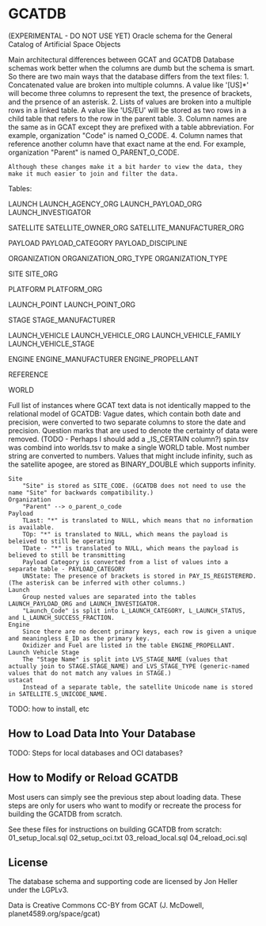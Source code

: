 GCATDB
======================================

(EXPERIMENTAL - DO NOT USE YET) Oracle schema for the General Catalog of Artificial Space Objects


Main architectural differences between GCAT and GCATDB
	Database schemas work better when the columns are dumb but the schema is smart. So there are two main ways that the database differs from the text files:
	1. Concatenated value are broken into multiple columns. A value like '[US]*' will become three columns to represent the text, the presence of brackets, and the prsence of an asterisk.
	2. Lists of values are broken into a multiple rows in a linked table. A value like 'US/EU' will be stored as two rows in a child table that refers to the row in the parent table.
	3. Column names are the same as in GCAT except they are prefixed with a table abbreviation. For example, organization "Code" is named O_CODE.
	4. Column names that reference another column have that exact name at the end. For example, organization "Parent" is named O_PARENT_O_CODE.

	Although these changes make it a bit harder to view the data, they make it much easier to join and filter the data.

Tables:

LAUNCH
	LAUNCH_AGENCY_ORG
	LAUNCH_PAYLOAD_ORG
	LAUNCH_INVESTIGATOR

SATELLITE
	SATELLITE_OWNER_ORG
	SATELLITE_MANUFACTURER_ORG

PAYLOAD
	PAYLOAD_CATEGORY
	PAYLOAD_DISCIPLINE

ORGANIZATION
	ORGANIZATION_ORG_TYPE
		ORGANIZATION_TYPE

SITE
	SITE_ORG

PLATFORM
	PLATFORM_ORG

LAUNCH_POINT
	LAUNCH_POINT_ORG

STAGE
	STAGE_MANUFACTURER

LAUNCH_VEHICLE
	LAUNCH_VEHICLE_ORG
	LAUNCH_VEHICLE_FAMILY
	LAUNCH_VEHICLE_STAGE

ENGINE
	ENGINE_MANUFACTURER
	ENGINE_PROPELLANT

REFERENCE

WORLD


Full list of instances where GCAT text data is not identically mapped to the relational model of GCATDB:
	Vague dates, which contain both date and precision, were converted to two separate columns to store the date and precision.
	Question marks that are used to denote the certainty of data were removed. (TODO - Perhaps I should add a _IS_CERTAIN column?)
	spin.tsv was combind into worlds.tsv to make a single WORLD table.
	Most number string are converted to numbers. Values that might include infinity, such as the satellite apogee, are stored as BINARY_DOUBLE which supports infinity.


	Site
		"Site" is stored as SITE_CODE. (GCATDB does not need to use the name "Site" for backwards compatibility.)
	Organization
		"Parent" --> o_parent_o_code
	Payload
		TLast: "*" is translated to NULL, which means that no information is available.
		TOp: "*" is translated to NULL, which means the payload is beleived to still be operating
		TDate - "*" is translated to NULL, which means the payload is believed to still be transmitting
		Payload Category is converted from a list of values into a separate table - PAYLOAD_CATEGORY
		UNState: The presence of brackets is stored in PAY_IS_REGISTERERD. (The asterisk can be inferred with other columns.)
	Launch
		Group nested values are separated into the tables LAUNCH_PAYLOAD_ORG and LAUNCH_INVESTIGATOR.
		"Launch_Code" is split into L_LAUNCH_CATEGORY, L_LAUNCH_STATUS, and L_LAUNCH_SUCCESS_FRACTION.
	Engine
		Since there are no decent primary keys, each row is given a unique and meaningless E_ID as the primary key.
		Oxidizer and Fuel are listed in the table ENGINE_PROPELLANT.
	Launch Vehicle Stage
		The "Stage Name" is split into LVS_STAGE_NAME (values that actually join to STAGE.STAGE_NAME) and LVS_STAGE_TYPE (generic-named values that do not match any values in STAGE.)
	ustacat
		Instead of a separate table, the satellite Unicode name is stored in SATELLITE.S_UNICODE_NAME.



TODO: how to install, etc


How to Load Data Into Your Database
-----------------------------------

TODO: Steps for local databases and OCI databases?


How to Modify or Reload GCATDB
------------------------------

Most users can simply see the previous step about loading data. These steps are only for users who want to modify or recreate the process for building the GCATDB from scratch.

See these files for instructions on building GCATDB from scratch:
01_setup_local.sql
02_setup_oci.txt
03_reload_local.sql
04_reload_oci.sql


License
-------

The database schema and supporting code are licensed by Jon Heller under the LGPLv3.

Data is Creative Commons CC-BY from GCAT (J. McDowell, planet4589.org/space/gcat)
